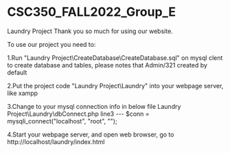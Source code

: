 # CSC350_FALL2022_Group_E
Laundry Project
Thank you so much for using our website.

To use our project you need to: 

1.Run "Laundry Project\CreateDatabase\CreateDatabase.sql" on mysql clent to create database and tables, please notes that Admin/321 created by default

2.Put the project code "Laundry Project\Laundry" into your webpage server, like xampp

3.Change to your mysql connection info in below file
  Laundry Project\Laundry\dbConnect.php
  line3   ---   $conn = mysqli_connect("localhost", "root", "");
  
4.Start your webpage server, and open web browser, go to http://localhost/laundry/index.html
